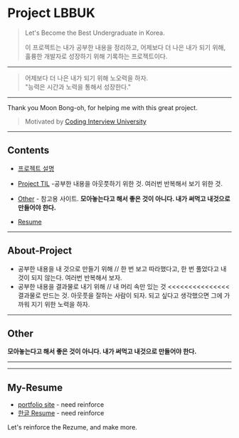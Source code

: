# Project LBBUK
 > Let's Become the Best Undergraduate in Korea.
 > 
 > 이 프로젝트는 내가 공부한 내용을 정리하고, 어제보다 더 나은 내가 되기 위해, 훌륭한 개발자로 성장하기 위해 기록하는 프로젝트이다.<br>
 

 
 ---
 
 > 어제보다 더 나은 내가 되기 위해 노오력을 하자.                         
 > "능력은 시간과 노력을 통해서 성장한다."                                             
 
---

Thank you Moon Bong-oh, for helping me with this great project.

> Motivated by [Coding Interview University](https://github.com/jwasham/coding-interview-university/blob/master/translations/README-ko.md)  

---
## Contents
* [프로젝트 설명](#About-Project)

* [Project TIL](https://github.com/seoyeongo/project-TIL) -공부한 내용을 아웃풋하기 위한 것. 여러번 반복해서 보기 위한 것.

* [Other](#Other) - 참고용 사이트. **모아놓는다고 해서 좋은 것이 아니다. 내가 써먹고 내것으로 만들어야 한다.**

* [Resume](#My-Resume)
---
## About-Project
+ 공부한 내용을 내 것으로 만들기 위해
                    // 한 번 보고 따라했다고, 한 번 풀었다고 내 것이 되지 않는다. 여러번 반복해서 보자.
+ 공부한 내용을 결과물로 내기 위해
                   // 내 머리 속만 있는 것 <<<<<<<<<<<<<<< 결과물로 만드는 것. 아웃풋을 잘하는 사람이 되자. 되고 싶다고 생각했으면 그에 가까워 지기 위한 노력을 하자.



---

## Other 
**모아놓는다고 해서 좋은 것이 아니다. 내가 써먹고 내것으로 만들어야 한다.**


---
---

## My-Resume

* [portfolio site](https://seoyeongo.site)  - need reinforce
* [한글 Resume](/Resume/Resume.pdf) - need reinforce

Let's reinforce the Rezume, and make more.
